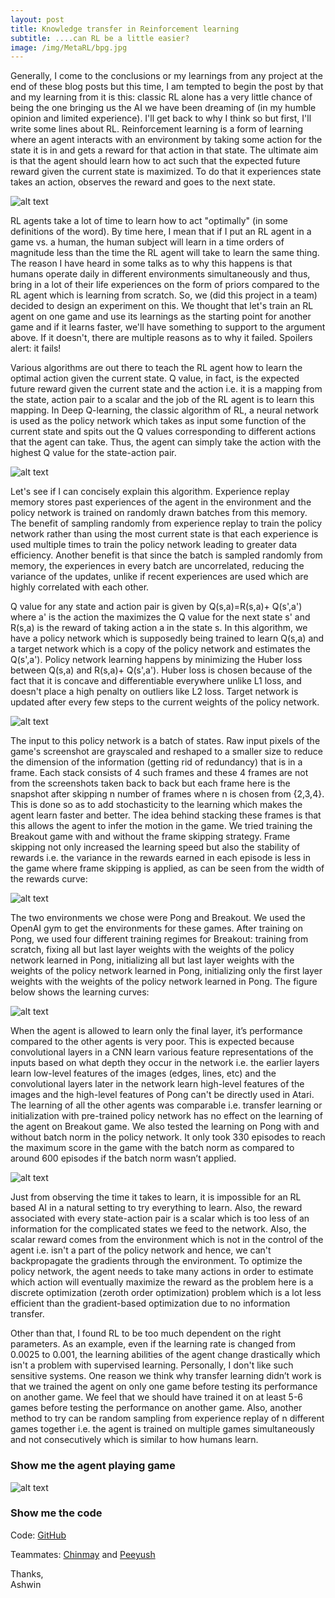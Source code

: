```yaml
---
layout: post
title: Knowledge transfer in Reinforcement learning
subtitle: ....can RL be a little easier?
image: /img/MetaRL/bpg.jpg
---
```


Generally, I come to the conclusions or my learnings from any project at the end of these blog posts but this time, I am tempted to begin the post by that and my learning from it is this: classic RL alone has a very little chance of being the one bringing us the AI we have been dreaming of (in my humble opinion and limited experience). I'll get back to why I think so but first, I'll write some lines about RL. Reinforcement learning is a form of learning where an agent interacts with an environment by taking some action for the state it is in and gets a reward for that action in that state. The ultimate aim is that the agent should learn how to act such that the expected future reward given the current state is maximized. To do that it experiences state takes an action, observes the reward and goes to the next state.

![alt text](/img/MetaRL/rl.jpg)

RL agents take a lot of time to learn how to act "optimally" (in some definitions of the word). By time here, I mean that if I put an RL agent in a game vs. a human, the human subject will learn in a time orders of magnitude less than the time the RL agent will take to learn the same thing. The reason I have heard in some talks as to why this happens is that humans operate daily in different environments simultaneously and thus, bring in a lot of their life experiences on the form of priors compared to the RL agent which is learning from scratch. So, we (did this project in a team) decided to design an experiment on this. We thought that let's train an RL agent on one game and use its learnings as the starting point for another game and if it learns faster, we'll have something to support to the argument above. If it doesn't, there are multiple reasons as to why it failed. Spoilers alert: it fails! 

Various algorithms are out there to teach the RL agent how to learn the optimal action given the current state. Q value, in fact, is the expected future reward given the current state and the action i.e. it is a mapping from the state, action pair to a scalar and the job of the RL agent is to learn this mapping. In Deep Q-learning, the classic algorithm of RL, a neural network is used as the policy network which takes as input some function of the current state and spits out the Q values corresponding to different actions that the agent can take. Thus, the agent can simply take the action with the highest Q value for the state-action pair. 

![alt text](/img/MetaRL/algo.png)

Let's see if I can concisely explain this algorithm. Experience replay memory stores past experiences of the agent in the environment and the policy network is trained on randomly drawn batches from this memory. The benefit of sampling randomly from experience replay to train the policy network rather than using the most current state is that each experience is used multiple times to train the policy network leading to greater data efficiency. Another benefit is that since the batch is sampled randomly from memory, the experiences in every batch are uncorrelated, reducing the variance of the updates, unlike if recent experiences are used which are highly correlated with each other. 

Q value for any state and action pair is given by Q(s,a)=R(s,a)+ Q(s',a') where a' is the action the maximizes the Q value for the next state s' and R(s,a) is the reward of taking action a in the state s. In this algorithm, we have a policy network which is supposedly being trained to learn Q(s,a) and a target network which is a copy of the policy network and estimates the Q(s',a'). Policy network learning happens by minimizing the Huber loss between Q(s,a) and R(s,a)+ Q(s',a'). Huber loss is chosen because of the fact that it is concave and differentiable everywhere unlike L1 loss, and doesn't place a high penalty on outliers like L2 loss. Target network is updated after every few steps to the current weights of the policy network.

![alt text](/img/MetaRL/DQN.png)

The input to this policy network is a batch of states. Raw input pixels of the game's screenshot are grayscaled and reshaped to a smaller size to reduce the dimension of the information (getting rid of redundancy) that is in a frame. Each stack consists of 4 such frames and these 4 frames are not from the screenshots taken back to back but each frame here is the snapshot after skipping n number of frames where n is chosen from {2,3,4}. This is done so as to add stochasticity to the learning which makes the agent learn faster and better. The idea behind stacking these frames is that this allows the agent to infer the motion in the game. We tried training the Breakout game with and without the frame skipping strategy. Frame skipping not only increased the learning speed but also the stability of rewards i.e. the variance in the rewards earned in each episode is less in the game where frame skipping is applied, as can be seen from the width of the rewards curve:

![alt text](/img/MetaRL/skippingframes.png)

The two environments we chose were Pong and Breakout. We used the OpenAI gym to get the environments for these games. After training on Pong, we used four different training regimes for Breakout: training from scratch, fixing all but last layer weights with the weights of the policy network learned in Pong, initializing all but last layer weights with the weights of the policy network learned in Pong, initializing only the first layer weights with the weights of the policy network learned in Pong. The figure below shows the learning curves:

![alt text](/img/MetaRL/main.png)

When the agent is allowed to learn only the final layer, it’s performance compared to the other agents is very poor. This is expected because convolutional layers in a CNN learn various feature representations of the inputs based on what depth they occur in the network i.e. the earlier layers learn low-level features of the images (edges, lines, etc) and the convolutional layers later in the network learn high-level features of the images and the high-level features of Pong can't be directly used in Atari. The learning of all the other agents was comparable i.e. transfer learning or initialization with pre-trained policy network has no effect on the learning of the agent on Breakout game. We also tested the learning on Pong with and without batch norm in the policy network. It only took 330 episodes to reach the maximum score in the game with the batch norm as compared to around 600 episodes if the batch norm wasn’t applied.

![alt text](/img/MetaRL/pong_bn.png)

Just from observing the time it takes to learn, it is impossible for an RL based AI in a natural setting to try everything to learn. Also, the reward associated with every state-action pair is a scalar which is too less of an information for the complicated states we feed to the network. Also, the scalar reward comes from the environment which is not in the control of the agent i.e. isn't a part of the policy network and hence, we can't backpropagate the gradients through the environment. To optimize the policy network, the agent needs to take many actions in order to estimate which action will eventually maximize the reward as the problem here is a discrete optimization (zeroth order optimization) problem which is a lot less efficient than the gradient-based optimization due to no information transfer. 

Other than that, I found RL to be too much dependent on the right parameters. As an example, even if the learning rate is changed from 0.0025 to 0.001, the learning abilities of the agent change drastically which isn't a problem with supervised learning. Personally, I don't like such sensitive systems. One  reason  we  think  why  transfer  learning didn’t work is that we trained the agent on only one game before testing its performance on another game. We feel that we should have trained it on at least 5-6 games before testing the performance on another game. Also, another method to try can be random sampling from experience replay of n different games together i.e. the agent is trained on multiple games simultaneously and not consecutively which is similar to how humans learn.

### Show me the agent playing game

![alt text](/img/MetaRL/pong.gif)

### Show me the code

Code: [GitHub](https://github.com/Regressionist/Meta-Reinforcement-Learning)

Teammates: [Chinmay](https://www.linkedin.com/in/chinmaysinghal) and [Peeyush](https://www.linkedin.com/in/peeyushjain)

Thanks,<br/>
Ashwin

